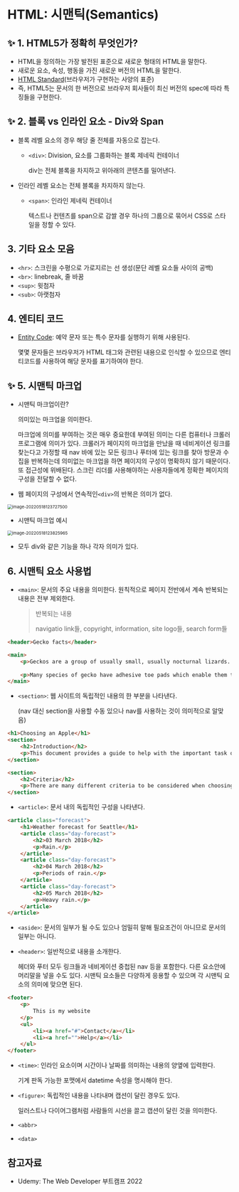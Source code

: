 # HTML: 시맨틱(Semantics)

## :sparkles: 1. HTML5가 정확히 무엇인가?

- HTML을 정의하는 가장 발전된 표준으로 새로운 형태의 HTML을 말한다.
- 새로운 요소, 속성, 행동을 가진 새로운 버전의 HTML을 말한다.
- [HTML Standard](https://html.spec.whatwg.org/)(브라우저가 구현하는 사양의 표준)
- 즉, HTML5는 문서의 한 버전으로 브라우저 회사들이 최신 버전의 spec에 따라 특징들을 구현한다.



## :sparkles: 2. 블록 vs 인라인 요소 - Div와 Span

- 블록 레벨 요소의 경우 해당 줄 전체를 자동으로 잡는다.

  - `<div>`: Division, 요소를 그룹화하는 블록 제네릭 컨테이너

    div는 전체 블록을 차지하고 위아래의 콘텐츠를 밀어낸다.

- 인라인 레벨 요소는 전체 블록을 차지하지 않는다.

  - `<span>`: 인라인 제네릭 컨테이너

    텍스트나 컨텐츠를 span으로 감쌀 경우 하나의 그룹으로 묶어서 CSS로 스타일을 정할 수 있다.




## 3. 기타 요소 모음

- `<hr>`: 스크린을 수평으로 가로지르는 선 생성(문단 레벨 요소들 사이의 공백)
- `<br>`: linebreak, 줄 바꿈
- `<sup>`: 윗첨자
- `<sub>`: 아랫첨자



## 4. 엔티티 코드

- [Entity Code](https://entitycode.com/): 예약 문자 또는 특수 문자를 실행하기 위해 사용된다.

  몇몇 문자들은 브라우저가 HTML 태그와 관련된 내용으로 인식할 수 있으므로 엔티티코드를 사용하여 해당 문자를 표기하여야 한다.



## :sparkles: 5. 시맨틱 마크업

- 시맨틱 마크업이란? 

  의미있는 마크업을 의미한다.

  마크업에 의미를 부여하는 것은 매우 중요한데 부여된 의미는 다른 컴퓨터나 크롤러 프로그램에 의미가 있다. 크롤러가 페이지의 마크업을 만났을 때 네비게이션 링크를 찾는다고 가정할 때 nav 바에 있는 모든 링크나 푸터에 있는 링크를 찾아 방문과 수집을 반복하는데 의미없는 마크업을 하면 페이지의 구성이 명확하지 않기 때문이다. 또 접근성에 위배된다. 스크린 리더를 사용해야하는 사용자들에게 정확한 페이지의 구성을 전달할 수 없다. 

- 웹 페이지의 구성에서 연속적인`<div>`의 반복은 의미가 없다.

<img src="C:\Users\soarm\AppData\Roaming\Typora\typora-user-images\image-20220518123727500.png" alt="image-20220518123727500" style="zoom:67%;" />



- 시맨틱 마크업 예시

<img src="C:\Users\soarm\AppData\Roaming\Typora\typora-user-images\image-20220518123825965.png" alt="image-20220518123825965" style="zoom: 67%;" />

- 모두 div와 같은 기능을 하나 각자 의미가 있다.



## 6. 시맨틱 요소 사용법

- `<main>`: 문서의 주요 내용을 의미한다. 원칙적으로 페이지 전반에서 계속 반복되는 내용은 전부 제외한다.

  > 반복되는 내용
  >
  > navigatio link들, copyright, information, site logo들, search form들

```html
<header>Gecko facts</header>

<main>
    <p>Geckos are a group of usually small, usually nocturnal lizards. They are found on every continent except Australia.</p>
 
    <p>Many species of gecko have adhesive toe pads which enable them to climb walls and even windows.</p>
</main>
```



- `<section>`: 웹 사이트의 독립적인 내용의 한 부분을 나타낸다.

  (nav 대신 section을 사용할 수동 있으나 nav를 사용하는 것이 의미적으로 알맞음)

```html
<h1>Choosing an Apple</h1>
<section>
    <h2>Introduction</h2>
    <p>This document provides a guide to help with the important task of choosing the correct Apple.</p>
</section>

<section>
    <h2>Criteria</h2>
    <p>There are many different criteria to be considered when choosing an Apple — size, color, firmness, sweetness, tartness...</p>
</section>
```



- `<article>`: 문서 내의 독립적인 구성을 나타낸다.

```html
<article class="forecast">
    <h1>Weather forecast for Seattle</h1>
    <article class="day-forecast">
        <h2>03 March 2018</h2>
        <p>Rain.</p>
    </article>
    <article class="day-forecast">
        <h2>04 March 2018</h2>
        <p>Periods of rain.</p>
    </article>
    <article class="day-forecast">
        <h2>05 March 2018</h2>
        <p>Heavy rain.</p>
    </article>
</article>
```

 

- `<aside>`: 문서의 일부가 될 수도 있으나 엄밀히 말해 필요조건이 아니므로 문서의 일부는 아니다.

- `<header>`: 일반적으로 내용을 소개한다.

  헤더와 푸터 모두 링크들과 네비게이션 중첩된 nav 등을 포함한다. 다른 요소안에 머리말을 넣을 수도 있다.  시맨틱 요소들은 다양하게 응용할 수 있으며 각 시맨틱 요소의 의미에 맞으면 된다. 

```html
<footer>
	<p>
        This is my website
    </p>
    <ul>
        <li><a href="#">Contact</a></li>
        <li><a href="">Help</a></li>
    </ul>
</footer>
```



- `<time>`: 인라인 요소이며 시간이나 날짜를 의미하는 내용의 양옆에 입력한다.

  기계 판독 가능한 포맷에서 datetime 속성을 명시해야 한다.

- `<figure>`: 독립적인 내용을 나타내며 캡션이 달린 경우도 있다.

  일러스트나 다이어그램처럼 사람들의 시선을 끌고 캡션이 달린 것을 의미한다.

- `<abbr>`
- `<data>`





## 참고자료

- Udemy: The Web Developer 부트캠프 2022
